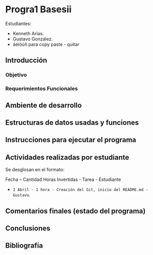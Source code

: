 # Progra1 Basesii
Estudiantes:
- Kenneth Arias.
- Gustavo González.
- áéíóúñ para copy paste - quitar

## Introducción
### Objetivo 

### Requerimientos Funcionales

## Ambiente de desarrollo
## Estructuras de datos usadas y funciones
## Instrucciones para ejecutar el programa
## Actividades realizadas por estudiante

Se desglosan en el formato: 

Fecha – Cantidad Horas Invertidas - Tarea - Estudiante

- `2 Abril - 1 hora - Creación del Git, inicio del README.md - Gustavo`. 

## Comentarios finales (estado del programa)
## Conclusiones
## Bibliografía
